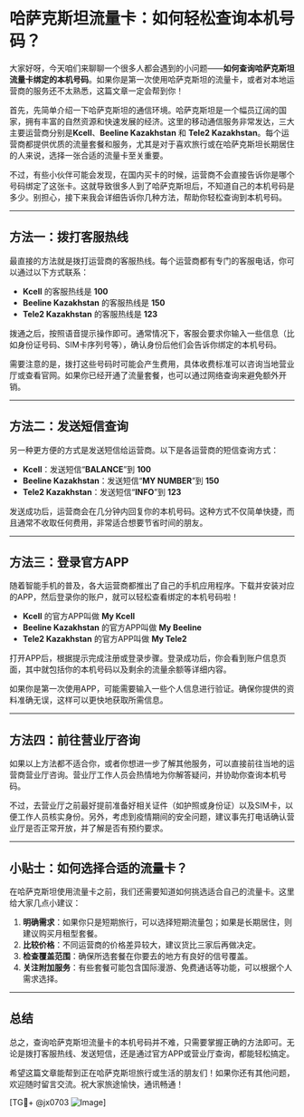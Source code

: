 # 哈萨克斯坦流量卡：如何轻松查询本机号码？

大家好呀，今天咱们来聊聊一个很多人都会遇到的小问题——**如何查询哈萨克斯坦流量卡绑定的本机号码**。如果你是第一次使用哈萨克斯坦的流量卡，或者对本地运营商的服务还不太熟悉，这篇文章一定会帮到你！

首先，先简单介绍一下哈萨克斯坦的通信环境。哈萨克斯坦是一个幅员辽阔的国家，拥有丰富的自然资源和快速发展的经济。这里的移动通信服务非常发达，三大主要运营商分别是**Kcell**、**Beeline Kazakhstan** 和 **Tele2 Kazakhstan**。每个运营商都提供优质的流量套餐和服务，尤其是对于喜欢旅行或在哈萨克斯坦长期居住的人来说，选择一张合适的流量卡至关重要。

不过，有些小伙伴可能会发现，在国内买卡的时候，运营商不会直接告诉你是哪个号码绑定了这张卡。这就导致很多人到了哈萨克斯坦后，不知道自己的本机号码是多少。别担心，接下来我会详细告诉你几种方法，帮助你轻松查询到本机号码。

---

## 方法一：拨打客服热线

最直接的方法就是拨打运营商的客服热线。每个运营商都有专门的客服电话，你可以通过以下方式联系：

- **Kcell** 的客服热线是 **100**
- **Beeline Kazakhstan** 的客服热线是 **150**
- **Tele2 Kazakhstan** 的客服热线是 **123**

拨通之后，按照语音提示操作即可。通常情况下，客服会要求你输入一些信息（比如身份证号码、SIM卡序列号等），确认身份后他们会告诉你绑定的本机号码。

需要注意的是，拨打这些号码时可能会产生费用，具体收费标准可以咨询当地营业厅或查看官网。如果你已经开通了流量套餐，也可以通过网络查询来避免额外开销。

---

## 方法二：发送短信查询

另一种更方便的方式是发送短信给运营商。以下是各运营商的短信查询方式：

- **Kcell**：发送短信“**BALANCE**”到 **100**
- **Beeline Kazakhstan**：发送短信“**MY NUMBER**”到 **150**
- **Tele2 Kazakhstan**：发送短信“**INFO**”到 **123**

发送成功后，运营商会在几分钟内回复你的本机号码。这种方式不仅简单快捷，而且通常不收取任何费用，非常适合想要节省时间的朋友。

---

## 方法三：登录官方APP

随着智能手机的普及，各大运营商都推出了自己的手机应用程序。下载并安装对应的APP，然后登录你的账户，就可以轻松查看绑定的本机号码啦！

- **Kcell** 的官方APP叫做 **My Kcell**
- **Beeline Kazakhstan** 的官方APP叫做 **My Beeline**
- **Tele2 Kazakhstan** 的官方APP叫做 **My Tele2**

打开APP后，根据提示完成注册或登录步骤。登录成功后，你会看到账户信息页面，其中就包括你的本机号码以及剩余的流量余额等详细内容。

如果你是第一次使用APP，可能需要输入一些个人信息进行验证。确保你提供的资料准确无误，这样可以更快地获取所需信息。

---

## 方法四：前往营业厅咨询

如果以上方法都不适合你，或者你想进一步了解其他服务，可以直接前往当地的运营商营业厅咨询。营业厅工作人员会热情地为你解答疑问，并协助你查询本机号码。

不过，去营业厅之前最好提前准备好相关证件（如护照或身份证）以及SIM卡，以便工作人员核实身份。另外，考虑到疫情期间的安全问题，建议事先打电话确认营业厅是否正常开放，并了解是否有预约要求。

---

## 小贴士：如何选择合适的流量卡？

在哈萨克斯坦使用流量卡之前，我们还需要知道如何挑选适合自己的流量卡。这里给大家几点小建议：

1. **明确需求**：如果你只是短期旅行，可以选择短期流量包；如果是长期居住，则建议购买月租型套餐。
2. **比较价格**：不同运营商的价格差异较大，建议货比三家后再做决定。
3. **检查覆盖范围**：确保所选套餐在你要去的地方有良好的信号覆盖。
4. **关注附加服务**：有些套餐可能包含国际漫游、免费通话等功能，可以根据个人需求选择。

---

## 总结

总之，查询哈萨克斯坦流量卡的本机号码并不难，只需要掌握正确的方法即可。无论是拨打客服热线、发送短信，还是通过官方APP或营业厅查询，都能轻松搞定。

希望这篇文章能帮到正在哈萨克斯坦旅行或生活的朋友们！如果你还有其他问题，欢迎随时留言交流。祝大家旅途愉快，通讯畅通！

[TG💪+ @jx0703 ![Image](https://github.com/user-attachments/assets/dbca1d08-cadb-493c-b0ec-ad6f7a83f270)]